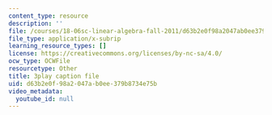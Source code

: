```yaml
---
content_type: resource
description: ''
file: /courses/18-06sc-linear-algebra-fall-2011/d63b2e0f98a2047ab0ee379b8734e75b_vF7eyJ2g3kU.srt
file_type: application/x-subrip
learning_resource_types: []
license: https://creativecommons.org/licenses/by-nc-sa/4.0/
ocw_type: OCWFile
resourcetype: Other
title: 3play caption file
uid: d63b2e0f-98a2-047a-b0ee-379b8734e75b
video_metadata:
  youtube_id: null
---
```

